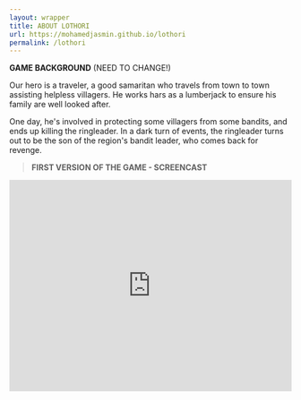```yaml
---
layout: wrapper
title: ABOUT LOTHORI
url: https://mohamedjasmin.github.io/lothori
permalink: /lothori
---
```



**GAME BACKGROUND**  (NEED TO CHANGE!)

Our hero is a traveler, a good samaritan who travels from town to town assisting helpless villagers.
He works hars as a lumberjack to ensure his family are well looked after.

One day, he's involved in protecting some villagers from some bandits, and ends up killing the ringleader.
In a dark turn of events, the ringleader turns out to be the son of the region's bandit leader, who comes back for revenge.



>**FIRST VERSION OF THE GAME - SCREENCAST**
>

<div style="position:relative;height:0;padding-bottom:75.0%"><iframe src="https://www.youtube.com/embed/9QjPtANHAGw?ecver=2" width="480" height="360" frameborder="0" allow="accelerometer; autoplay; encrypted-media; gyroscope; picture-in-picture" style="position:absolute;width:100%;height:100%;left:0" allowfullscreen></iframe></div>
